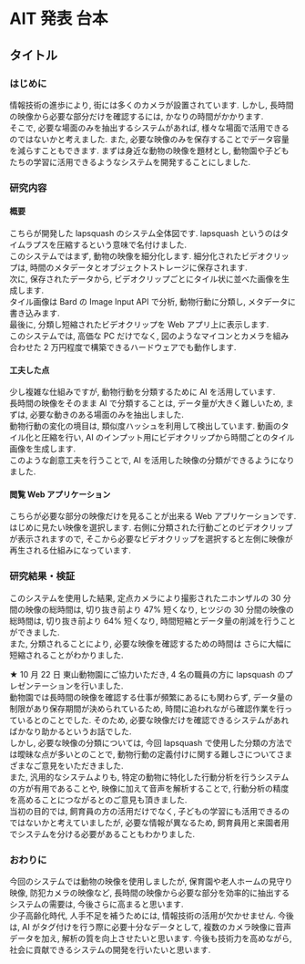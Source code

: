 # AIT 発表 台本

## タイトル

### はじめに

情報技術の進歩により, 街には多くのカメラが設置されています. しかし, 長時間の映像から必要な部分だけを確認するには, かなりの時間がかかります.  
そこで, 必要な場面のみを抽出するシステムがあれば, 様々な場面で活用できるのではないかと考えました. また, 必要な映像のみを保存することでデータ容量を減らすこともできます.
まずは身近な動物の映像を題材とし, 動物園や子どもたちの学習に活用できるようなシステムを開発することにしました.

### 研究内容

#### 概要

こちらが開発した lapsquash のシステム全体図です. lapsquash というのはタイムラプスを圧縮するという意味で名付けました.  
このシステムではまず, 動物の映像を細分化します. 細分化されたビデオクリップは, 時間のメタデータとオブジェクトストレージに保存されます.  
次に, 保存されたデータから, ビデオクリップごとにタイル状に並べた画像を生成します.  
タイル画像は Bard の Image Input API で分析, 動物行動に分類し, メタデータに書き込みます.  
最後に, 分類し短縮されたビデオクリップを Web アプリ上に表示します.  
このシステムでは, 高価な PC だけでなく, 図のようなマイコンとカメラを組み合わせた 2 万円程度で構築できるハードウェアでも動作します.

#### 工夫した点

少し複雑な仕組みですが, 動物行動を分類するために AI を活用しています.  
長時間の映像をそのまま AI で分類することは, データ量が大きく難しいため, まずは, 必要な動きのある場面のみを抽出しました.  
動物行動の変化の境目は, 類似度ハッシュを利用して検出しています. 動画のタイル化と圧縮を行い, AI のインプット用にビデオクリップから時間ごとのタイル画像を生成します.  
このような創意工夫を行うことで, AI を活用した映像の分類ができるようになりました.

#### 閲覧 Web アプリケーション

こちらが必要な部分の映像だけを見ることが出来る Web アプリケーションです. はじめに見たい映像を選択します.
右側に分類された行動ごとのビデオクリップが表示されますので, そこから必要なビデオクリップを選択すると左側に映像が再生される仕組みになっています.

### 研究結果・検証

このシステムを使用した結果, 定点カメラにより撮影されたニホンザルの 30 分間の映像の総時間は, 切り抜き前より 47% 短くなり,
ヒツジの 30 分間の映像の総時間は, 切り抜き前より 64% 短くなり, 時間短縮とデータ量の削減を行うことができました.  
また, 分類されることにより, 必要な映像を確認するための時間は さらに大幅に短縮されることがわかりました.

★
10 月 22 日 東山動物園にご協力いただき, 4 名の職員の方に lapsquash のプレゼンテーションを行いました.  
動物園では長時間の映像を確認する仕事が頻繁にあるにも関わらず, データ量の制限があり保存期間が決められているため,
時間に追われながら確認作業を行っているとのことでした. そのため, 必要な映像だけを確認できるシステムがあればかなり助かるというお話でした.  
しかし, 必要な映像の分類については, 今回 lapsquash で使用した分類の方法では曖昧な点が多いとのことで,
動物行動の定義付けに関する難しさについてさまざまなご意見をいただきました.  
また, 汎用的なシステムよりも, 特定の動物に特化した行動分析を行うシステムの方が有用であることや, 映像に加えて音声を解析することで,
行動分析の精度を高めることにつながるとのご意見も頂きました.  
当初の目的では, 飼育員の方の活用だけでなく, 子どもの学習にも活用できるのではないかと考えていましたが, 必要な情報が異なるため,
飼育員用と来園者用でシステムを分ける必要があることもわかりました.

### おわりに

今回のシステムでは動物の映像を使用しましたが, 保育園や老人ホームの見守り映像, 防犯カメラの映像など,
長時間の映像から必要な部分を効率的に抽出するシステムの需要は, 今後さらに高まると思います.  
少子高齢化時代, 人手不足を補うためには, 情報技術の活用が欠かせません. 今後は, AI がタグ付けを行う際に必要十分なデータとして,
複数のカメラ映像に音声データを加え, 解析の質を向上させたいと思います. 今後も技術力を高めながら, 社会に貢献できるシステムの開発を行いたいと思います.
